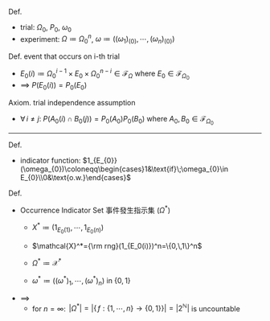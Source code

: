 
Def.
- trial:  $\Omega_0$, $P_0$, $\omega_0$
- experiment:  $\Omega\coloneqq{\Omega_0}^n$, $\omega\coloneqq((\omega_1)_{(0)},\,\cdots,\,(\omega_n)_{(0)})$  

Def. event that occurs on i-th trial
- $E_0(i)\coloneqq{\Omega_0}^{i-1}\times E_0\times {\Omega_0}^{n-i}\in \mathcal{F}_\Omega$  where  $E_0\in \mathcal{F}_{\Omega_0}$
- $\implies$ $P(E_0(i))=P_0(E_0)$

Axiom. trial independence assumption
- $\forall\,i\neq j$:  $P(A_0(i)\cap B_0(j))=P_0(A_0)P_0(B_0)$  where  $A_0,\,B_0\in \mathcal{F}_{\Omega_0}$

---

Def. 
- indicator function:  $1_{E_{0}}(\omega_{0})\coloneqq\begin{cases}1&\text{if}\;\omega_{0}\in E_{0}\\0&\text{o.w.}\end{cases}$

Def.
- Occurrence Indicator Set 事件發生指示集 ($\Omega^*$)
	- $X^*\coloneqq(1_{E_0(1)},\,\cdots,\,1_{E_0(n)})$
	- $\mathcal{X}^*={\rm rng}(1_{E_0(i)})^n=\{0,\,1\}^n$
		
	- $\Omega^*\coloneqq\mathcal{X}^*$
	- $\omega^*\coloneqq((\omega^*)_1,\,\cdots,\,(\omega^*)_n)$ in $\{0,\,1\}$
- $\implies$
	- for $n=\infty$:
	       $\,|\Omega^*|=|\{\,f:\{1,\,\cdots,\,n\}\to\{0,\,1\}\}|=|2^\mathbb{N}|$  is uncountable